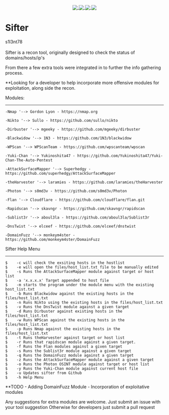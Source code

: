 <p align="center">
 <img src="https://github.com/s1l3n7h0s7/sifter/blob/master/.vs/sifter.png" alt="" />
</p>

<p align="center">
 <a href="#"><img align="center" src="https://img.shields.io/github/issues/s1l3n7h0s7/sifter"</a> 
 <a href="#"><img align="center" src="https://img.shields.io/github/forks/s1l3n7h0s7/sifter"</a>
 <a href="#"><img align="center" src="https://img.shields.io/github/stars/s1l3n7h0s7/sifter"</a>
 <a href="#"><img align="center" src="https://img.shields.io/badge/Build-v1.2-red"/></a>
</p>

# Sifter
s1l3nt78
<br>
<br>
Sifter is a recon tool, originally designed to check the status of domains/hosts/ip's

From there a few extra tools were integrated in to further the info gathering process.

**Looking for a developer to help incorporate more offensive modules for exploitation, along side the recon.


Modules:
**********

	-Nmap '--> Gordon Lyon - https://nmap.org

	-Nikto '--> Sullo - https://github.com/sullo/nikto

	-Dirbuster '--> mgeeky - https://github.com/mgeeky/dirbuster

	-Blackwidow '--> 1N3 - https://github.com/1N3/blackwidow

	-WPScan '--> WPScanTeam - https://github.com/wpscanteam/wpscan

	-Yuki-Chan '--> Yukinoshita47 - https://github.com/Yukinoshita47/Yuki-Chan-The-Auto-Pentest
	
	-AttackSurfaceMapper '--> Superhedgy - https://github.com/superhedgy/AttackSurfaceMapper 
	
	-theHarvester '--> laramies - https://github.com/laramies/theHarvester
	
	-Photon '--> s0md3v - https://github.com/s0md3v/Photon
	
	-Flan '--> Cloudflare - https://github.com/cloudflare/flan.git
	
	-Rapidscan '--> skavngr - https://github.com/skavngr/rapidscan
	
	-Sublist3r '--> aboul3la - https://github.com/aboul3la/Sublist3r
	
	-DnsTwist '--> elceef - https://github.com/elceef/dnstwist

	-DomainFuzz '--> monkeym4ster - https://github.com/monkeym4ster/DomainFuzz

Sifter Help Menu
*****************


	$	 -c will check the exsiting hosts in the hostlist
	$	 -e will open the files/host_list.txt file to be manually edited
 	$	 -s Runs the AttackSurfaceMapper module against target or host list
	$	 -a 'x.x.x.x' Target appended to host file
	$	 -m starts the program under the module menu with the existing host_list.txt
	$	 -b Runs Blackwidow against the existing hosts in the files/host_list.txt
	$	 -n Runs Nikto using the existing hosts in the files/host_list.txt
	$	 -v Runs the DnsTwist module against a given target
 	$	 -d Runs Dirbuster against existing hosts in the files/host_list.txt
	$	 -w Runs WPScan against the existing hosts in the files/host_list.txt
	$	 -p Runs Nmap against the existing hosts in the files/host_list.txt
	$	 -t Runs theHarvester against target or host list
	$	 -r Runs that rapidscan module against a given target.
	$	 -f Runs the Flan modules against a given target
	$	 -s Runs the Sublist3r module against a given target
	$	 -q Runs the DomainFuzz module against a given target
	$	 -z Runs the AttackSurfaceMapper module against a given target
	$	 -o Runs the Photon OSINT module against target or host list
	$	 -y Runs the Yuki-Chan module against current host file
	$	 -u Updates sifter from Github
 	$  	 -h Help Menu
	 
**TODO 
	- Adding DomainFuzz Module
	- Incorporation of exploitative modules
	
Any suggestions for extra modules are welcome.
Just submit an issue with your tool suggestion
Otherwise for developers just submit a pull request 
